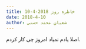 ```yaml
---
title: خاطره روز 2018-4-10
date: 2018-4-10
author: شعبان محمد حسنی
---
```


اصلا یادم نمیاد امروز چی کار کردم.